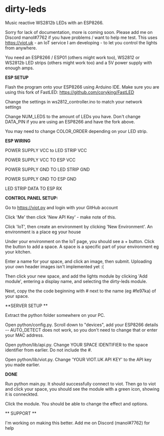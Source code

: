 # dirty-leds
Music reactive WS2812b LEDs with an ESP8266. 



Sorry for lack of documentation, more is coming soon. Please add me on Discord manol#7762 if you have problems / want to help me test. This uses https://viot.uk - an IoT service I am developing - to let you control the lights from anywhere.

You need an ESP8266 / ESP01 (others might work too), WS2812 or WS2812b LED strips (others might work too) and a 5V power supply with enough amps.


**ESP SETUP**

Flash the program onto your ESP8266 using Arduino IDE. Make sure you are using this fork of FastLED: https://github.com/coryking/FastLED

Change the settings in ws2812_controller.ino to match your network settings

Change NUM_LEDS to the amount of LEDs you have. Don't change DATA_PIN if you are using an ESP8266 and have the fork above.

You may need to change COLOR_ORDER depending on your LED strip.


**ESP WIRING**

POWER SUPPLY VCC to LED STRIP VCC

POWER SUPPLY VCC TO ESP VCC

POWER SUPPLY GND TO LED STRIP GND

POWER SUPPLY GND TO ESP GND

LED STRIP DATA TO ESP RX



**CONTROL PANEL SETUP:**

Go to https://viot.py and login with your GitHub account

Click 'Me' then click 'New API Key' - make note of this.

Click 'IoT', then create an environment by clicking 'New Environment'. An environment is a place eg your house

Under your environment on the IoT page, you should see a + button. Click the button to add a space. A space is a specific part of your environment eg your kitchen.

Enter a name for your space, and click an image, then submit. Uploading your own header images isn't implemented yet :(

Then click your new space, and add the lights module by clicking 'Add module', entering a display name, and selecting the dirty-leds module. 

Next, copy the the code beginning with # next to the name (eg #fe97ka) of your space.


**SERVER SETUP **

Extract the python folder somewhere on your PC.

Open python/config.py. Scroll down to "devices", add your ESP8266 details -- AUTO_DETECT does not work, so you don't need to change that or enter your MAC address.

Open python/lib/api.py. Change YOUR SPACE IDENTIFIER to the space identifier from earlier. Do not include the #.

Open python/lib/viot.py. Change 'YOUR VIOT.UK API KEY' to the API key you made earlier.

**DONE**

Run python main.py. It should successfully connect to viot. Then go to viot and click your space, you should see the module with a green icon, showing it is conneckted.

Click the module. You should be able to change the effect and options.


** SUPPORT **

I'm working on making this better. Add me on Discord (manol#7762) for help
